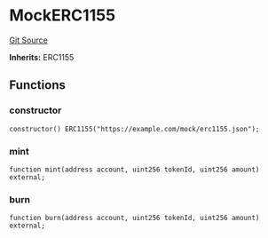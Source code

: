 # MockERC1155
[Git Source](https://github.com/G7DAO/protocol/blob/f0f83a37294cdf00eb87c0478d9db8879b5b60dc/contracts/mock/tokens.sol)

**Inherits:**
ERC1155


## Functions
### constructor


```solidity
constructor() ERC1155("https://example.com/mock/erc1155.json");
```

### mint


```solidity
function mint(address account, uint256 tokenId, uint256 amount) external;
```

### burn


```solidity
function burn(address account, uint256 tokenId, uint256 amount) external;
```

